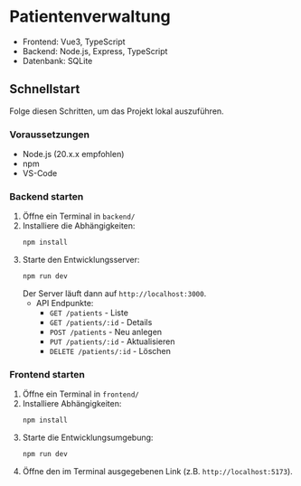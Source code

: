 # Patientenverwaltung

- Frontend: Vue3, TypeScript
- Backend: Node.js, Express, TypeScript
- Datenbank: SQLite

## Schnellstart

Folge diesen Schritten, um das Projekt lokal auszuführen.

### Voraussetzungen
- Node.js (20.x.x empfohlen)
- npm
- VS-Code

### Backend starten
1. Öffne ein Terminal in `backend/`
2. Installiere die Abhängigkeiten:
   ```bash
   npm install
   ```
3. Starte den Entwicklungsserver:
   ```bash
   npm run dev
   ```
   Der Server läuft dann auf `http://localhost:3000`.
   - API Endpunkte:
     - `GET /patients` - Liste
     - `GET /patients/:id` - Details
     - `POST /patients` - Neu anlegen
     - `PUT /patients/:id` - Aktualisieren
     - `DELETE /patients/:id` - Löschen

### Frontend starten
1. Öffne ein Terminal in `frontend/`
2. Installiere Abhängigkeiten:
   ```bash
   npm install
   ```
3. Starte die Entwicklungsumgebung:
   ```bash
   npm run dev
   ```
4. Öffne den im Terminal ausgegebenen Link (z.B. `http://localhost:5173`).

